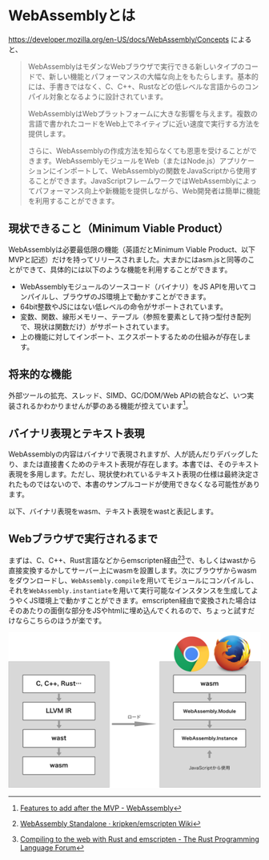 # WebAssemblyとは

https://developer.mozilla.org/en-US/docs/WebAssembly/Concepts によると、

> WebAssemblyはモダンなWebブラウザで実行できる新しいタイプのコードで、新しい機能とパフォーマンスの大幅な向上をもたらします。基本的には、手書きではなく、C、C++、Rustなどの低レベルな言語からのコンパイル対象となるように設計されています。
>
> WebAssemblyはWebプラットフォームに大きな影響を与えます。複数の言語で書かれたコードをWeb上でネイティブに近い速度で実行する方法を提供します。
> 
> さらに、WebAssemblyの作成方法を知らなくても恩恵を受けることができます。WebAssemblyモジュールをWeb（またはNode.js）アプリケーションにインポートして、WebAssemblyの関数をJavaScriptから使用することができます。JavaScriptフレームワークではWebAssemblyによってパフォーマンス向上や新機能を提供しながら、Web開発者は簡単に機能を利用することができます。

## 現状できること（Minimum Viable Product）

WebAssemblyは必要最低限の機能（英語だとMinimum Viable Product、以下MVPと記述）だけを持ってリリースされました。大まかにはasm.jsと同等のことができて、具体的には以下のような機能を利用することができます。

* WebAssemblyモジュールのソースコード（バイナリ）をJS APIを用いてコンパイルし、ブラウザのJS環境上で動かすことができます。
* 64bit整数やJSにはない低レベルの命令がサポートされています。
* 変数、関数、線形メモリー、テーブル（参照を要素として持つ型付き配列で、現状は関数だけ）がサポートされています。
* 上の機能に対してインポート、エクスポートするための仕組みが存在します。

## 将来的な機能

外部ツールの拡充、スレッド、SIMD、GC/DOM/Web APIの統合など、いつ実装されるかわかりませんが夢のある機能が控えています[^future features]。

## バイナリ表現とテキスト表現

WebAssemblyの内容はバイナリで表現されますが、人が読んだりデバッグしたり、または直接書くためのテキスト表現が存在します。本書では、そのテキスト表現を多用します。ただし、現状使われているテキスト表現の仕様は最終決定されたものではないので、本書のサンプルコードが使用できなくなる可能性があります。

以下、バイナリ表現をwasm、テキスト表現をwastと表記します。

## Webブラウザで実行されるまで

まずは、C、C++、Rust言語などからemscripten経由[^emcc to wasm][^rust to wasm]で、もしくはwastから直接変換するかしてサーバー上にwasmを設置します。次にブラウザからwasmをダウンロードし、`WebAssembly.compile`を用いてモジュールにコンパイルし、それを`WebAssembly.instantiate`を用いて実行可能なインスタンスを生成してようやくJS環境上で動かすことができます。emscripten経由で変換された場合はそのあたりの面倒な部分をJSやhtmlに埋め込んでくれるので、ちょっと試すだけならこちらのほうが楽です。


![Webブラウザで実行されるまで](../images/use-wasm.png)

[^future features]: [Features to add after the MVP \- WebAssembly](http://webassembly.org/docs/future-features/)
[^emcc to wasm]: [WebAssembly Standalone · kripken/emscripten Wiki](https://github.com/kripken/emscripten/wiki/WebAssembly-Standalone)
[^rust to wasm]: [Compiling to the web with Rust and emscripten \- The Rust Programming Language Forum](https://users.rust-lang.org/t/compiling-to-the-web-with-rust-and-emscripten/7627)
